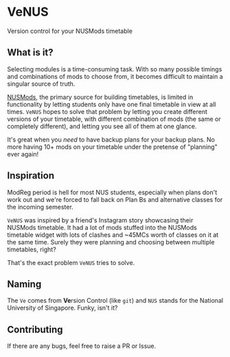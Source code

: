 # VeNUS
Version control for your NUSMods timetable

## What is it?
Selecting modules is a time-consuming task. With so many possible timings and combinations of mods to choose from, it becomes difficult to maintain a singular source of truth.

[NUSMods](http://nusmods.com), the primary source for building timetables, is limited in functionality by letting students only have one final timetable in view at all times. `VeNUS` hopes to solve that problem by letting you create different versions of your timetable, with different combination of mods (the same or completely different), and letting you see all of them at one glance.

It's great when you *need* to have backup plans for your backup plans. No more having 10+ mods on your timetable under the pretense of "planning" ever again!

## Inspiration
ModReg period is hell for most NUS students, especially when plans don't work out and we're forced to fall back on Plan Bs and alternative classes for the incoming semester.

`VeNUS` was inspired by a friend's Instagram story showcasing their NUSMods timetable. It had a lot of mods stuffed into the NUSMods timetable widget with lots of clashes and ~45MCs worth of classes on it at the same time. Surely they were planning and choosing between multiple timetables, right?

That's the exact problem `VeNUS` tries to solve.

## Naming
The `Ve` comes from **Ve**rsion Control (like `git`) and `NUS` stands for the National University of Singapore. Funky, isn't it?

## Contributing
If there are any bugs, feel free to raise a PR or Issue.
